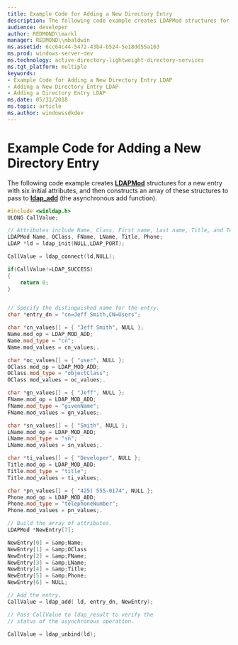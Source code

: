 ```yaml
---
title: Example Code for Adding a New Directory Entry
description: The following code example creates LDAPMod structures for a new entry with six initial attributes, and then constructs an array of these structures to pass to ldap\_add (the asynchronous add function).
audience: developer
author: REDMOND\\markl
manager: REDMOND\\mbaldwin
ms.assetid: 6cc64c44-5472-43b4-b524-5e18dd55a163
ms.prod: windows-server-dev
ms.technology: active-directory-lightweight-directory-services
ms.tgt_platform: multiple
keywords:
- Example Code for Adding a New Directory Entry LDAP
- Adding a New Directory Entry LDAP
- Adding a Directory Entry LDAP
ms.date: 05/31/2018
ms.topic: article
ms.author: windowssdkdev
---
```


# Example Code for Adding a New Directory Entry

The following code example creates [**LDAPMod**](/windows/previous-versions/Winldap/ns-winldap-ldapmoda?branch=master) structures for a new entry with six initial attributes, and then constructs an array of these structures to pass to [**ldap\_add**](/windows/previous-versions/Winldap/nf-winldap-ldap_add?branch=master) (the asynchronous add function).


```C++
#include <winldap.h>
ULONG CallValue;

// Attributes include Name, Class, First name, Last name, Title, and Telephone number
LDAPMod Name, OClass, FName, LName, Title, Phone;
LDAP *ld = ldap_init(NULL,LDAP_PORT);

CallValue = ldap_connect(ld,NULL);

if(CallValue!=LDAP_SUCCESS)
{
    return 0;
}


// Specify the distinguished name for the entry.
char *entry_dn = "cn=Jeff Smith,CN=Users";

char *cn_values[] = { "Jeff Smith", NULL };
Name.mod_op = LDAP_MOD_ADD;
Name.mod_type = "cn";
Name.mod_values = cn_values;. 

char *oc_values[] = { "user", NULL };
OClass.mod_op = LDAP_MOD_ADD;
OClass.mod_type = "objectClass";
OClass.mod_values = oc_values;. 

char *gn_values[] = { "Jeff", NULL };
FName.mod_op = LDAP_MOD_ADD;
FName.mod_type = "givenName";
FName.mod_values = gn_values;. 

char *sn_values[] = { "Smith", NULL };
LName.mod_op = LDAP_MOD_ADD;
LName.mod_type = "sn";
LName.mod_values = sn_values;. 

char *ti_values[] = { "Developer", NULL };
Title.mod_op = LDAP_MOD_ADD;
Title.mod_type = "title";
Title.mod_values = ti_values;. 

char *pn_values[] = { "425) 555-0174", NULL };
Phone.mod_op = LDAP_MOD_ADD;
Phone.mod_type = "telephoneNumber";
Phone.mod_values = pn_values;. 

// Build the array of attributes. 
LDAPMod *NewEntry[7];

NewEntry[0] = &amp;Name;
NewEntry[1] = &amp;OClass
NewEntry[2] = &amp;FName;
NewEntry[3] = &amp;LName;
NewEntry[4] = &amp;Title;
NewEntry[5] = &amp;Phone;
NewEntry[6] = NULL;

// Add the entry.
CallValue = ldap_add( ld, entry_dn, NewEntry);

// Pass CallValue to ldap_result to verify the 
// status of the asynchronous operation.

CallValue = ldap_unbind(ld);
```



 

 




